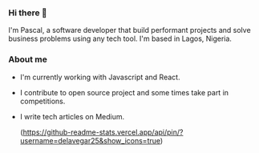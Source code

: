 ### Hi there 👋

I'm Pascal, a software developer that build performant projects and solve business problems using any tech tool. I'm based in Lagos, Nigeria.

### About me
- I'm currently working with Javascript and React.
  
- I contribute to open source project and some times take part in competitions.

- I write tech articles on Medium.

  (https://github-readme-stats.vercel.app/api/pin/?username=delavegar25&show_icons=true)
  
